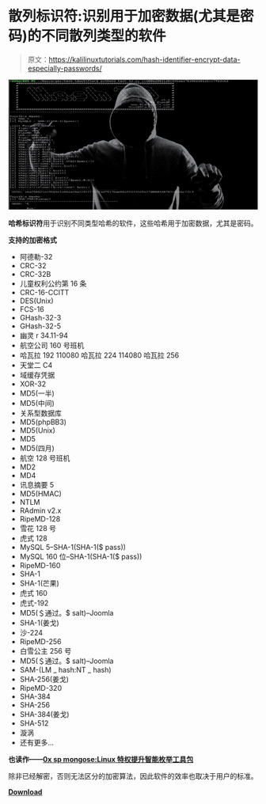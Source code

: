 # 散列标识符:识别用于加密数据(尤其是密码)的不同散列类型的软件

> 原文：<https://kalilinuxtutorials.com/hash-identifier-encrypt-data-especially-passwords/>

[![Hash Identifier : Software To Identify The Different Types Of Hashes Used To Encrypt Data & Especially Passwords](img/8e543408e789b17528d246fada17be54.png "Hash Identifier : Software To Identify The Different Types Of Hashes Used To Encrypt Data & Especially Passwords")](https://1.bp.blogspot.com/-aAuu4H3T-Fg/XR175xCJqrI/AAAAAAAABNQ/sMmjA93i74YwkQcyiitA11tYtRpPK_X7wCLcBGAs/s1600/hash_id_v1.png)

**哈希标识符**用于识别不同类型哈希的软件，这些哈希用于加密数据，尤其是密码。

**支持的加密格式**

*   阿德勒-32
*   CRC-32
*   CRC-32B
*   儿童权利公约第 16 条
*   CRC-16-CCITT
*   DES(Unix)
*   FCS-16
*   GHash-32-3
*   GHash-32-5
*   幽灵 r 34.11-94
*   航空公司 160 号班机
*   哈瓦拉 192 110080 哈瓦拉 224 114080 哈瓦拉 256
*   天堂二 C4
*   域缓存凭据
*   XOR-32
*   MD5(一半)
*   MD5(中间)
*   关系型数据库
*   MD5(phpBB3)
*   MD5(Unix)
*   MD5
*   MD5(四月)
*   航空 128 号班机
*   MD2
*   MD4
*   讯息摘要 5
*   MD5(HMAC)
*   NTLM
*   RAdmin v2.x
*   RipeMD-128
*   雪花 128 号
*   虎式 128
*   MySQL 5–SHA-1(SHA-1($ pass))
*   MySQL 160 位–SHA-1(SHA-1($ pass))
*   RipeMD-160
*   SHA-1
*   SHA-1(芒果)
*   虎式 160
*   虎式-192
*   MD5(＄通过。$ salt)–Joomla
*   SHA-1(姜戈)
*   沙-224
*   RipeMD-256
*   白雪公主 256 号
*   MD5(＄通过。$ salt)–Joomla
*   SAM-(LM _ hash:NT _ hash)
*   SHA-256(姜戈)
*   RipeMD-320
*   SHA-384
*   SHA-256
*   SHA-384(姜戈)
*   SHA-512
*   漩涡
*   还有更多…

**也读作——[0x sp mongose:Linux 特权提升智能枚举工具包](https://kalilinuxtutorials.com/0xsp-mongoose/)**

除非已经解密，否则无法区分的加密算法，因此软件的效率也取决于用户的标准。

[**Download**](https://github.com/blackploit/hash-identifier)